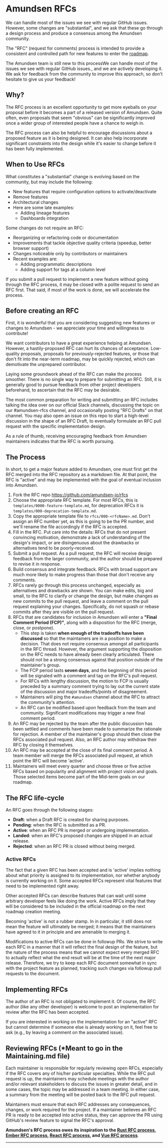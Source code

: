 # Amundsen RFCs

We can handle most of the issues we see with regular GitHub issues. However, some changes are "substantial", and we ask that these go through a design process and produce a consensus among the Amundsen community.

The "RFC" (request for comments) process is intended to provide a consistent and controlled path for new features to enter the [roadmap](roadmap).

The Amundsen team is still new to this processWe can handle most of the issues we see with regular GitHub issues., and we are actively developing it. We ask for feedback from the community to improve this approach, so don't hesitate to give us your feedback!

## Why?

The RFC process is an excellent opportunity to get more eyeballs on your proposal before it becomes a part of a released version of Amundsen. Quite often, even proposals that seem "obvious" can be significantly improved once a wider group of interested people have a chance to weigh in.

The RFC process can also be helpful to encourage discussions about a proposed feature as it is being designed. It can also help incorporate significant constraints into the design while it's easier to change before it has been fully implemented.

## When to Use RFCs

What constitutes a "substantial" change is evolving based on the community, but may include the following:

- New features that require configuration options to activate/deactivate
- Remove features
- Architectural changes
- Here are some late examples:
  - Adding lineage features
  - Dashboards integration

Some changes do not require an RFC:

- Reorganizing or refactoring code or documentation
- Improvements that tackle objective quality criteria (speedup, better browser support)
- Changes noticeable only by contributors or maintainers
- Recent examples are:
  - Adding programmatic descriptions
  - Adding support for tags at a column level

If you submit a pull request to implement a new feature without going through the RFC process, it may be closed with a polite request to send an RFC first. That said, if most of the work is done, we will accelerate the process.

## Before creating an RFC

First, it is wonderful that you are considering suggesting new features or changes to Amundsen - we appreciate your time and willingness to contribute!

We want contributors to have a great experience helping at Amundsen. However, a hastily-proposed RFC can hurt its chances of acceptance. Low-quality proposals, proposals for previously-rejected features, or those that don't fit into the near-term roadmap, may be quickly rejected, which can demotivate the unprepared contributor.

Laying some groundwork ahead of the RFC can make the process smoother. There is no single way to prepare for submitting an RFC. Still, it is generally good to pursue feedback from other project developers beforehand, to ascertain that the RFC may be desirable.

The most common preparation for writing and submitting an RFC includes talking the idea over on our official Slack channels, discussing the topic on our #amundsen-rfcs channel, and occasionally posting "RFC Drafts" on that channel. You may also open an issue on this repo to start a high-level discussion in the shape of an RFC Draft, to eventually formulate an RFC pull request with the specific implementation design.

As a rule of thumb, receiving encouraging feedback from Amundsen maintainers indicates that the RFC is worth pursuing.

## The Process

In short, to get a major feature added to Amundsen, one must first get the RFC merged into the RFC repository as a markdown file. At that point, the RFC is "active" and may be implemented with the goal of eventual inclusion into Amundsen.

1. Fork the RFC repo https://github.com/amundsen-io/rfcs
1. Choose the appropriate RFC template. For most RFCs, this is `templates/0000-feature-template.md`, for deprecation RFCs it is `templates/000-deprecation-template.md`.
1. Copy the appropriate template file to `rfcs/000-<rfcName>.md`. Don't assign an RFC number yet, as this is going to be the PR number, and we'll rename the file accordingly if the RFC is accepted.
1. Fill in the RFC. Put care into the details: RFCs that do not present convincing motivation, demonstrate a lack of understanding of the design's impact, or are disingenuous about the drawbacks or alternatives tend to be poorly-received.
1. Submit a pull request. As a pull request, the RFC will receive design feedback from the larger community, and the author should be prepared to revise it in response.
1. Build consensus and integrate feedback. RFCs with broad support are much more likely to make progress than those that don't receive any comments.
1. RFCs rarely go through this process unchanged, especially as alternatives and drawbacks are shown. You can make edits, big and small, to the RFC to clarify or change the design, but make changes as new commits to the pull request, and leave a comment on the pull request explaining your changes. Specifically, do not squash or rebase commits after they are visible on the pull request.
1. RFCs that are candidates for inclusion in Amundsen will enter a **"Final Comment Period (FCP)"**, along with a disposition for the RFC (merge, close, or postpone).
   - This step is taken **when enough of the tradeoffs have been discussed** so that the maintainers are in a position to make a decision. That does not require consensus amongst all participants in the RFC thread. However, the argument supporting the disposition on the RFC needs to have already been clearly articulated. There should not be a strong consensus against that position outside of the maintainer's group.
   - The FCP period lasts **seven days**, and the beginning of this period will be signaled with a comment and tag on the RFC's pull request.
   - For RFCs with lengthy discussion, the motion to FCP is usually preceded by a summary comment trying to lay out the current state of the discussion and major tradeoffs/points of disagreement.
   - Maintainers will ping the `#amundsen` channel about the RFC to attract the community's attention.
   - An RFC can be modified based upon feedback from the team and community. Significant modifications may trigger a new final comment period.
1. An RFC may be rejected by the team after the public discussion has been settled and comments have been made to summarize the rationale for rejection. A member of the maintainer's group should then close the RFCs associated pull request. Also, an RFC author may withdraw their RFC by closing it themselves.
1. An RFC may be accepted at the close of its final comment period. A team member will merge the RFCs associated pull request, at which point the RFC will become 'active'.
1. Maintainers will meet every quarter and choose three or five active RFCs based on popularity and alignment with project vision and goals. Those selected items become part of the Mid-term goals on our roadmap.

## The RFC life-cycle

An RFC goes through the following stages:

- **Draft**: when a Draft RFC is created for sharing purposes.
- **Pending**: when the RFC is submitted as a PR.
- **Active**: when an RFC PR is merged or undergoing implementation.
- **Landed**: when an RFC's proposed changes are shipped in an actual release.
- **Rejected**: when an RFC PR is closed without being merged.

### Active RFCs

The fact that a given RFC has been accepted and is 'active' implies nothing about what priority is assigned to its implementation, nor whether anybody is currently working on it. Some accepted RFCs represent vital features that need to be implemented right away.

Other accepted RFCs can describe features that can wait until some arbitrary developer feels like doing the work. Active RFCs imply that they will be considered to be included in the official roadmap on the next roadmap creation meeting.

Becoming 'active' is not a rubber stamp. In in particular, it still does not mean the feature will ultimately be merged; it means that the maintainers have agreed to it in principle and are amenable to merging it.

Modifications to active RFCs can be done in followup PRs. We strive to write each RFC in a manner that it will reflect the final design of the feature, but the nature of the process means that we cannot expect every merged RFC to actually reflect what the end result will be at the time of the next major release. Therefore, we try to keep each RFC document somewhat in sync with the project feature as planned, tracking such changes via followup pull requests to the document.

## Implementing RFCs

The author of an RFC is not obligated to implement it. Of course, the RFC author (like any other developer) is welcome to post an implementation for review after the RFC has been accepted.

If you are interested in working on the implementation for an "active" RFC but cannot determine if someone else is already working on it, feel free to ask (e.g., by leaving a comment on the associated issue).

## Reviewing RFCs (\*Meant to go in the Maintaining.md file)

Each maintainer is responsible for regularly reviewing open RFCs, especially if the RFC covers any of his/her particular specialties. While the RFC pull request is up, the maintainers may schedule meetings with the author and/or relevant stakeholders to discuss the issues in greater detail, and in some cases, the topic may be addressed in a team meeting. In either case, a summary from the meeting will be posted back to the RFC pull request.

Maintainers must ensure that each RFC addresses any consequences, changes, or work required for the project. If a maintainer believes an RFC PR is ready to be accepted into active status, they can approve the PR using GitHub's review feature to signal the RFC's approval.

**Amundsen's RFC process owes its inspiration to the [Rust RFC process], [Ember RFC process], [React RFC process], and [Vue RFC process]**.

[react rfc process]: https://github.com/reactjs/rfcs
[rust rfc process]: https://github.com/rust-lang/rfcs
[ember rfc process]: https://github.com/emberjs/rfcs
[vue rfc process]: https://github.com/vuejs/rfcs/blob/master/README.md
[roadmap]: https://github.com/amundsen-io/amundsen/blob/master/docs/roadmap.md

---
